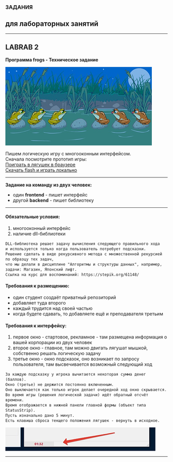 ### ЗАДАНИЯ  
## для лабораторных занятий  

---  

## LABRAB 2
**Программа frogs - Техническое задание**  

![Скрин программы](https://github.com/permCoding/CSharpOOP/blob/master/images/frogs.jpg)  

Пишем логическую игру с многооконным интерфейсом.  
Сначала посмотрите прототип игры:  
[Поиграть в лягушек в браузере](https://pcoding.ru/frog/frog.html)  
[Скачать flash и играть локально](https://github.com/permCoding/Magistr-2020/blob/master/images/frogs.swf)  

---  

**Задание на команду из двух человек:**  
- один **frontend** - пишет интерфейс  
- другой **backend** - пишет библиотеку  

---  

#### Обязательные условия:  
1) многооконный интерфейс  
2) наличие dll-библиотеки  

```
DLL-библиотека решает задачу вычисления следующего правильного хода  
и используется только когда пользователь потребует подсказки.  
Решение сделать в виде рекурсивного метода с множественной рекурсией по образцу тех задач,  
что мы делали в дисциплине "Алгоритмы и структуры данных", например, задачи: Магазин, Японский лифт.  
Ссылка на курс для воспоминаний: https://stepik.org/61148/  
```

#### Требования к размещению:  
- один студент создаёт приватный репозиторий  
- добавляет туда второго  
- каждый трудится над своей частью  
- когда будете сдавать, то добавляете ещё и преподавателя третьим  

#### Требования к интерфейсу:  
1) первое окно - стартовое, рекламное - там размещена информация о вашей корпорации из двух человек  
2) второе окно - главное, там можно двигать лягушат мышкой, собственно решать логическую задачу  
3) третье окно - окно подсказок, оно возникает по запросу пользователя, там высвечивается возможный следующий ход  

```
За каждую подсказку у игрока вычитается некоторая сумма денег (баллов).  
Окно (третье) не держится постоянно включенным.  
Оно выключается как только игрок делает очередной ход окно скрывается.  
Во время игры (решения логической задачи) идёт обратный отсчёт времени.  
Время отображается в нижней панели главной формы (объект типа StatusStrip).  
Пусть изначально дано 5 минут.  
Есть клавиша сброса текщего положения лягушек - вернуть в исходное.  

```

![Скрин объекта StatusStrip](https://github.com/permCoding/CSharpOOP/blob/master/images/StatusStrip.jpg)  

---  

